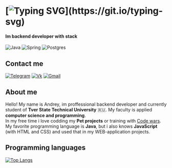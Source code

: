 # [![Typing SVG](https://readme-typing-svg.demolab.com?font=Fira+Code&size=32&duration=3000&pause=1000&color=F70CE2&width=435&lines=Hi%2C+im+Andrey!)](https://git.io/typing-svg)
#### Im backend developer with stack
![Java](https://img.shields.io/badge/java-%23ED8B00.svg?style=for-the-badge&logo=java&logoColor=white)
![Spring](https://img.shields.io/badge/spring-%236DB33F.svg?style=for-the-badge&logo=spring&logoColor=white)
![Postgres](https://img.shields.io/badge/postgres-%23316192.svg?style=for-the-badge&logo=postgresql&logoColor=white)
## Contact me
[![Telegram](https://img.shields.io/badge/Telegram-2CA5E0?style=for-the-badge&logo=telegram&logoColor=white)](https://t.me/jankbyte)
[![Vk](https://img.shields.io/badge/вконтакте-%232E87FB.svg?&style=for-the-badge&logo=vk&logoColor=white)](http://vk.com/jankbyte)
[![Gmail](https://img.shields.io/badge/%20bytec0d3@gmail.com-0078D4?style=for-the-badge&logo=Gmail&logoColor=red&labelColor=black&color=black)](mailto:6ytec0d3@gmail.com)
## About me
Hello! My name is Andrey, im proffessional backend developer and currently student of <b>Tver State Technical University</b> :ru:. My faculty is applied <b>computer science and programming</b>. \
In my free time i love codding my <b>Pet projects</b> or training with [Code wars](https://www.codewars.com/users/Jankbyte). My favorite programming language is <b>Java</b>, but i also knows <b>JavaScript</b> (with HTML and CSS) and used that in my WEB-application projects.
## Programming languages
[![Top Langs](https://github-readme-stats.vercel.app/api/top-langs/?username=jankbyte&layout=compact)](https://github.com/anuraghazra/github-readme-stats)
